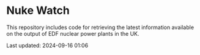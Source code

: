 # Nuke Watch

This repository includes code for retrieving the latest information available on the output of EDF nuclear power plants in the UK.

Last updated: 2024-09-16 01:06